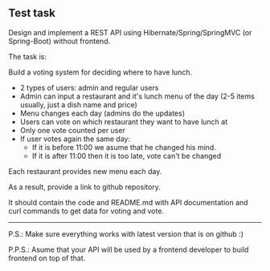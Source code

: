 ## Test task
Design and implement a REST API using Hibernate/Spring/SpringMVC (or Spring-Boot) without frontend.

The task is:

Build a voting system for deciding where to have lunch.
 * 2 types of users: admin and regular users
 * Admin can input a restaurant and it's lunch menu of the day (2-5 items usually, just a dish name and price)
 * Menu changes each day (admins do the updates)
 * Users can vote on which restaurant they want to have lunch at
 * Only one vote counted per user
 * If user votes again the same day: 
    - If it is before 11:00 we asume that he changed his mind.
    - If it is after 11:00 then it is too late, vote can't be changed

Each restaurant provides new menu each day.

As a result, provide a link to github repository.

It should contain the code and README.md with API documentation and curl commands to get data for voting and vote.


-----------------------------
P.S.: Make sure everything works with latest version that is on github :)

P.P.S.: Asume that your API will be used by a frontend developer to build frontend on top of that.